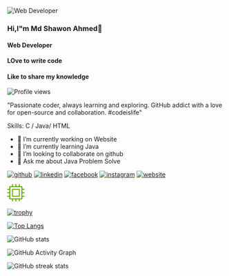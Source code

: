 ![Web Developer](https://scontent.fdac99-1.fna.fbcdn.net/v/t39.30808-6/335355044_195857229746646_5300178628462902963_n.png?stp=dst-jpg&_nc_cat=103&ccb=1-7&_nc_sid=ab6a21&_nc_ohc=VR9yFgJBjlUAX-plRdt&_nc_ht=scontent.fdac99-1.fna&oh=00_AfAP6nC9VmRftb2GH-fyKkY4BicFdjRsUiKJAu9r9Sm_2g&oe=6417261A)
### Hi,I"m Md Shawon Ahmed👋
#### Web Developer
#### LOve to write code
#### Like to share my knowledge
![Profile views](https://gpvc.arturio.dev/devshawon-coder)  

"Passionate coder, always learning and exploring. GitHub addict with a love for open-source and collaboration. #codeislife"

Skills: C / Java/ HTML 

- 🔭 I’m currently working on Website 
- 🌱 I’m currently learning Java 
- 👯 I’m looking to collaborate on github 
- 💬 Ask me about Java Problem Solve 


[<img src='https://cdn.jsdelivr.net/npm/simple-icons@3.0.1/icons/github.svg' alt='github' height='40'>](https://github.com/devshawon-coder)  [<img src='https://cdn.jsdelivr.net/npm/simple-icons@3.0.1/icons/linkedin.svg' alt='linkedin' height='40'>](https://www.linkedin.com/in/shawon-ahmed-058a71232/)  [<img src='https://cdn.jsdelivr.net/npm/simple-icons@3.0.1/icons/facebook.svg' alt='facebook' height='40'>](https://www.facebook.com/shawon.ahamed.9250)  [<img src='https://cdn.jsdelivr.net/npm/simple-icons@3.0.1/icons/instagram.svg' alt='instagram' height='40'>](https://www.instagram.com/__life__racer_2.0/)  [<img src='https://cdn.jsdelivr.net/npm/simple-icons@3.0.1/icons/icloud.svg' alt='website' height='40'>](https://sites.google.com/view/shawon563/home)  

<a href='https://docs.github.com/en/developers'><img src='https://raw.githubusercontent.com/acervenky/animated-github-badges/master/assets/devbadge.gif' width='40' height='40'></a> 

[![trophy](https://github-profile-trophy.vercel.app/?username=devshawon-coder)](https://github.com/ryo-ma/github-profile-trophy)

[![Top Langs](https://github-readme-stats.vercel.app/api/top-langs/?username=devshawon-coder)](https://github.com/anuraghazra/github-readme-stats)

![GitHub stats](https://github-readme-stats.vercel.app/api?username=devshawon-coder&show_icons=true)  

![GitHub Activity Graph](https://activity-graph.herokuapp.com/graph?username=devshawon-coder)  

![GitHub streak stats](https://streak-stats.demolab.com/?user=devshawon-coder)  


